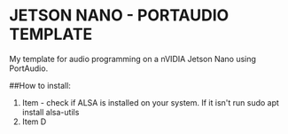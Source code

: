 # JETSON NANO - PORTAUDIO TEMPLATE
My template for audio programming on a nVIDIA Jetson Nano using PortAudio.

##How to install:

1. Item - check if ALSA is installed on your system. If it isn't run sudo apt install alsa-utils 
2. Item D
